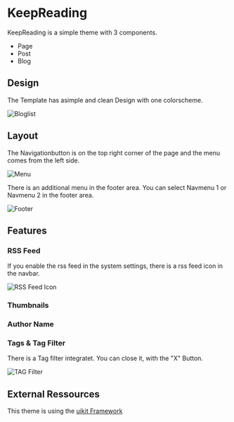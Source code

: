 # KeepReading

KeepReading is a simple theme with 3 components.
- Page
- Post
- Blog
  
## Design

The Template has asimple and clean Design  with one colorscheme.

![Bloglist](https://dev.heinisch-design.de/demo/shared/keepreading/bloglist.png)

## Layout

The Navigationbutton is on the top right corner of the page and the menu comes from the left side.

![Menu](https://dev.heinisch-design.de/demo/shared/keepreading/sidebar.png)

There is an additional menu in the footer area. You can select Navmenu 1 or Navmenu 2 in the footer area.

![Footer](https://dev.heinisch-design.de/demo/shared/keepreading/footermenu.png)

## Features

### RSS Feed
If you enable the rss feed in the system settings, there is a rss feed icon in the navbar.

![RSS Feed Icon](https://dev.heinisch-design.de/demo/shared/keepreading/rss.png)

### Thumbnails

### Author Name

### Tags & Tag Filter

There is a Tag filter integratet. You can close it, with the "X" Button.

![TAG Filter](https://dev.heinisch-design.de/demo/shared/keepreading/tagfilter.png)



External Ressources
---
This theme is using the [uikit Framework](https://getuikit.com)
